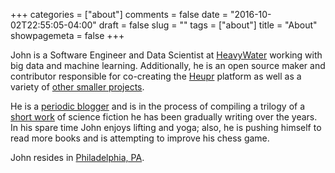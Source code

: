 +++
categories = ["about"]
comments = false
date = "2016-10-02T22:55:05-04:00"
draft = false
slug = ""
tags = ["about"]
title = "About"
showpagemeta = false
+++

John is a Software Engineer and Data Scientist at [HeavyWater](https://www.heavywater.com/) working with big data and machine learning. Additionally, he is an open source maker and contributor responsible for co-creating the [Heupr](https://heupr.io/) platform as well as a variety of [other smaller projects](https://github.com/forstmeier).

He is a [periodic blogger](https://dev.to/forstmeier) and is in the process of compiling a trilogy of a [short work](https://github.com/forstmeier/knowing-and-triumphant) of science fiction he has been gradually writing over the years. In his spare time John enjoys lifting and yoga; also, he is pushing himself to read more books and is attempting to improve his chess game.

John resides in [Philadelphia, PA](/philly).
